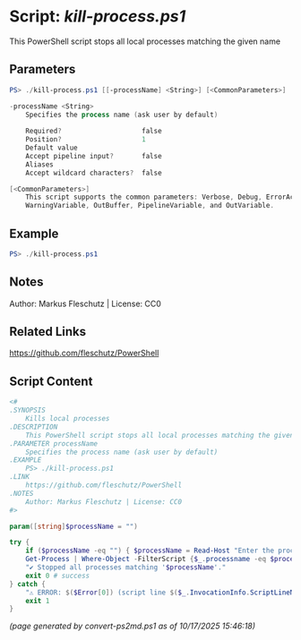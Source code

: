 Script: *kill-process.ps1*
========================

This PowerShell script stops all local processes matching the given name

Parameters
----------
```powershell
PS> ./kill-process.ps1 [[-processName] <String>] [<CommonParameters>]

-processName <String>
    Specifies the process name (ask user by default)
    
    Required?                    false
    Position?                    1
    Default value                
    Accept pipeline input?       false
    Aliases                      
    Accept wildcard characters?  false

[<CommonParameters>]
    This script supports the common parameters: Verbose, Debug, ErrorAction, ErrorVariable, WarningAction, 
    WarningVariable, OutBuffer, PipelineVariable, and OutVariable.
```

Example
-------
```powershell
PS> ./kill-process.ps1

```

Notes
-----
Author: Markus Fleschutz | License: CC0

Related Links
-------------
https://github.com/fleschutz/PowerShell

Script Content
--------------
```powershell
<#
.SYNOPSIS
	Kills local processes
.DESCRIPTION
	This PowerShell script stops all local processes matching the given name
.PARAMETER processName
	Specifies the process name (ask user by default)
.EXAMPLE
	PS> ./kill-process.ps1
.LINK
	https://github.com/fleschutz/PowerShell
.NOTES
	Author: Markus Fleschutz | License: CC0
#>

param([string]$processName = "")

try {
	if ($processName -eq "") { $processName = Read-Host "Enter the process name" }
	Get-Process | Where-Object -FilterScript {$_.processname -eq $processName} | Select-Object id | Stop-Process
	"✔️ Stopped all processes matching '$processName'."
	exit 0 # success
} catch {
	"⚠️ ERROR: $($Error[0]) (script line $($_.InvocationInfo.ScriptLineNumber))"
	exit 1
}
```

*(page generated by convert-ps2md.ps1 as of 10/17/2025 15:46:18)*
